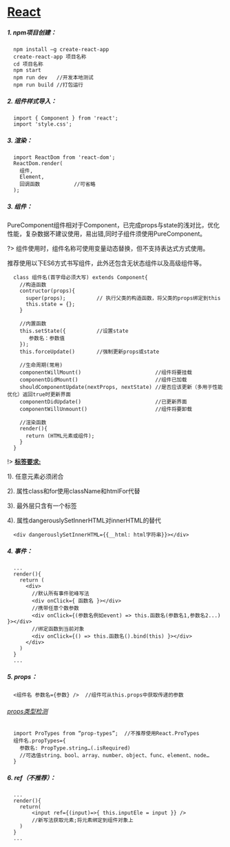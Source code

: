 # [React](https://reactjs.org/docs/hello-world.html)

##### 1. npm项目创建：

```
  npm install –g create-react-app
  create-react-app 项目名称
  cd 项目名称
  npm start
  npm run dev   //开发本地测试
  npm run build //打包运行
```

##### 2. 组件样式导入：


```
  import { Component } from 'react';
  import 'style.css';
```

##### 3. 渲染：

```
  import ReactDom from 'react-dom';
  ReactDom.render(
    组件,
    Element,
    回调函数           //可省略
  );
```

##### 3. 组件：

PureComponent组件相对于Component，已完成props与state的浅对比，优化性能，复杂数据不建议使用，易出错,同时子组件须使用PureComponent。

?> 组件使用时，组件名称可使用变量动态替换，但不支持表达式方式使用。

推荐使用以下ES6方式书写组件，此外还包含无状态组件以及高级组件等。

```
  class 组件名(首字母必须大写) extends Component{
    //构造函数
    contructor(props){
      super(props);          // 执行父类的构造函数，将父类的props绑定到this
      this.state = {};
    }

    //内置函数
    this.setState({          //设置state
       参数名：参数值
    });
    this.forceUpdate()       //强制更新props或state

    //生命周期(常用)
    componentWillMount()                        //组件将要挂载
    componentDidMount()                         //组件已加载
    shouldComponentUpdate(nextProps, nextState) //是否应该更新（多用于性能优化）返回true时更新界面
    componentDidUpdate()                        //已更新界面
    componentWillUnmount()                      //组件将要卸载

    //渲染函数
    render(){
      return (HTML元素或组件);
    }
  }
```

!>  **[标签要求:](https://facebook.github.io/react/docs/dom-elements.html)**

1). 任意元素必须闭合

2). 属性class和for使用className和htmlFor代替

3). 最外层只含有一个标签

4). 属性dangerouslySetInnerHTML对innerHTML的替代

```
  <div dangerouslySetInnerHTML={{__html: html字符串}}></div>
```

##### 4. 事件：


```
  ...
  render(){
    return (
      <div>
        //默认所有事件驼峰写法
        <div onClick={ 函数名 }></div>
        //携带任意个数参数
        <div onClick={(参数名例如event) => this.函数名(参数名1,参数名2...) }></div>
        //绑定函数到当前对象
        <div onClick={() => this.函数名().bind(this) }></div>
      </div>
    )
  }
  ...
```

##### 5. props：

```
  <组件名 参数名={参数} />  //组件可从this.props中获取传递的参数
```


###### [props类型检测](https://facebook.github.io/react/docs/typechecking-with-proptypes.html)

```
  import ProTypes from “prop-types”;  //不推荐使用React.ProTypes
  组件名.propTypes={
    参数名: PropType.string…(.isRequired)
    //可选值string、bool、array、number、object、func、element、node…
  }
```


##### 6. ref（不推荐）：

```
  ...
  render(){
    return(
        <input ref={(input)=>{ this.inputEle = input }} />
        //新写法获取元素;将元素绑定到组件对象上
    )
  }
  ...
```